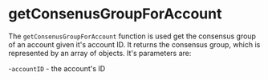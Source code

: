 # getConsenusGroupForAccount

The `getConsenusGroupForAccount` function is used get the consensus group of an account given it's account ID. It returns the consensus group, which is represented by an array of objects. It's parameters are:

-`accountID` - the account's ID

